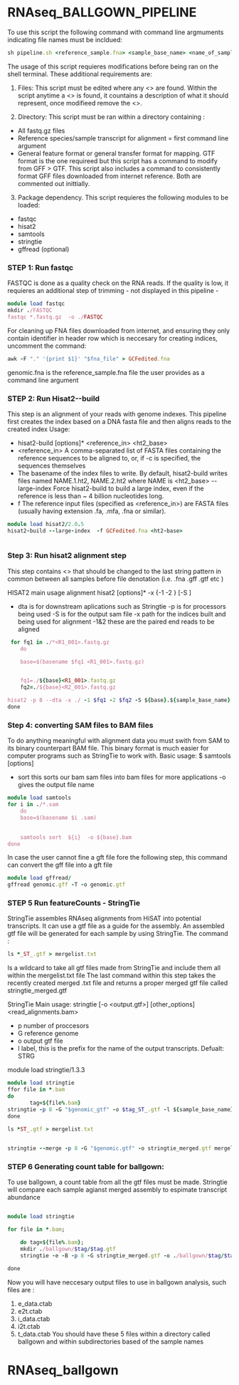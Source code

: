 # RNAseq_BALLGOWN_PIPELINE

To use this script the following command with command line argmuments indicating file names must be incldued:
```ruby
sh pipeline.sh <reference_sample.fna> <sample_base_name> <name_of_sample_gtf.gtf>
```
The usage of this script requieres modifications before being ran on the shell terminal. These additional requirements are: 
1. Files: This script must be edited where any <> are found. Within the script anytime a <> is found, it countains a description of what it should represent, once modifieed remove the <>. 

2. Directory: This script must be ran within a directory containing : 
- All fastq.gz files
- Reference species/sample transcript for alignment = first command line argument 
- General feature format or general transfer format for mapping. GTF format is the one requireed but this script has a command to modify from GFF > GTF. This script also includes a command to consistently format GFF files downloaded from internet reference. Both are commented out inittially.  


3. Package dependency. This script requieres the following modules to be loaded: 
- fastqc
- hisat2
- samtools
- stringtie
- gffread (optional)



### STEP 1: Run fastqc
FASTQC is done as a quality check on the RNA reads. If the quality is low, it requieres an additional step of trimming - not displayed in this pipeline - 

```ruby
module load fastqc
mkdir ./FASTQC
fastqc *.fastq.gz  -o ./FASTQC  
```



For cleaning up FNA files downloaded from internet, and ensuring they only contain identifier in header row which is neccesary for creating indices, uncomment the command: 

```ruby
awk -F "." '{print $1}' "$fna_file" > GCFedited.fna
```
genomic.fna is the reference_sample.fna file the user provides as a command line argument


### STEP 2: Run Hisat2--build 
This step is an alignment of your reads with genome indexes. This pipeline first creates the index based on a DNA fasta file and then aligns reads to the created index
Usage:
- hisat2-build [options]* <reference_in> <ht2_base>
- <reference_in> A comma-separated list of FASTA files containing the reference sequences to be aligned to, or, if -c is specified, the sequences themselves
- <ht2-base>  The basename of the index files to write. By default, hisat2-build writes files named NAME.1.ht2, NAME.2.ht2 where NAME is <ht2_base>
-- large-index  Force hisat2-build to build a large index, even if the reference is less than ~ 4 billion nucleotides long.
- f The reference input files (specified as <reference_in>) are FASTA files (usually having extension .fa, .mfa, .fna or similar).


```ruby 
module load hisat2/2.0.5
hisat2-build --large-index  -f GCFedited.fna <ht2-base>
       
```

### Step 3: Run hisat2 alignment step 
This step contains <> that should be changed to the last string pattern in common between all samples before file denotation (i.e. .fna .gff .gtf etc ) 

HISAT2 main usage alignment
hisat2 [options]* -x <hisat2-idx> {-1 <m1> -2 <m2> } [-S <hit>]
- dta
       is for downstream aplications such as Stringtie
-p is for processors being used
-S is for the output sam file
-x path for the indices built and being used for alignment
-1&2 these are the paired end reads to be aligned 
```ruby
 for fq1 in ./*<R1_001>.fastq.gz  
    do

    base=$(basename $fq1 <R1_001>.fastq.gz)


    fq1=./${base}<R1_001>.fastq.gz
    fq2=./${base}<R2_001>.fastq.gz

hisat2 -p 8 --dta -x ./ -1 $fq1 -2 $fq2 -S ${base}.${sample_base_name}.sam
done

```


### Step 4: converting SAM files to BAM files
To do anything meaningful with alignment data you must swith from SAM to its binary counterpart BAM file. This binary format is much easier for computer programs such as StringTie to work with.
Basic usage: 
$ samtools <command> [options] 
- sort this sorts our bam sam files into bam files for more applications 
-o gives the output file name

       
```ruby
module load samtools
for i in ./*.sam  
    do
    base=$(basename $i .sam)  
        

    samtools sort  ${i}  -o ${base}.bam
done
```

In case the user cannot fine a gft file fore the following step, this command can convert the gff file into a gft file 
```ruby
module load gffread/
gffread genomic.gff -T -o genomic.gtf
```


### STEP 5 Run featureCounts - StringTie
StringTie assembles RNAseq alignments from HiSAT into potential transcripts. It can use a gtf file as a guide for the assembly. 
An assembled gtf file will be generated for each sample by using StringTie. 
The command :
 
```ruby 
ls *_ST_.gtf > mergelist.txt  
```
Is a wildcard to take all gtf files made from StringTie and include them all within the mergelist.txt file
The last command within this step takes the recently created merged .txt file and returns a proper merged gtf file called stringtie_merged.gtf

StringTie Main usage:
stringtie [-o <output.gtf>] [other_options] <read_alignments.bam>
- p number of proccesors
- G reference genome 
- o output gtf file
- l label, this is the prefix for the name of the output transcripts. Defualt: STRG 

      
module load stringtie/1.3.3
```ruby
module load stringtie
ffor file in *.bam
do
       tag=${file%.bam}
stringtie -p 8 -G "$genomic_gtf" -o $tag_ST_.gtf -l ${sample_base_name}  $tag.bam
done

ls *ST_.gtf > mergelist.txt 

           
stringtie --merge -p 8 -G "$genomic.gtf" -o stringtie_merged.gtf mergelist.txt

```


### STEP 6 Generating count table for ballgown:
To use ballgown, a count table from all the gtf files must be made. Stringtie will compare each sample agianst merged assembly to espimate transcript abundance
```ruby

module load stringtie

for file in *.bam;

    do tag=${file%.bam};
    mkdir ./ballgown/$tag/$tag.gtf
    stringtie -e -B -p 8 -G stringtie_merged.gtf -o ./ballgown/$tag/$tag.gtf $tag.bam

done

```
Now you will have neccesary output files to use in ballgown analysis, such files are : 
1. e_data.ctab
2. e2t.ctab
3. i_data.ctab
4. i2t.ctab
5. t_data.ctab
You should have these 5 files within a directory called ballgown and within subdirectories based of the sample names 
# RNAseq_ballgown
